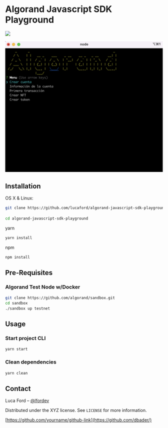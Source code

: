 # Algorand Javascript SDK Playground

![](https://www.algorand.com/assets/media-kit/logos/full/png/algorand_full_logo_black.png)

![](./cli_image.png)

## Installation

OS X & Linux:

```sh
git clone https://github.com/lucaford/algorand-javascript-sdk-playground.git

cd algorand-javascript-sdk-playground
```

yarn

```sh
yarn install
```

npm

```sh
npm install
```

## Pre-Requisites

### Algorand Test Node w/Docker

```sh
git clone https://github.com/algorand/sandbox.git
cd sandbox
./sandbox up testnet
```

## Usage

### Start project CLI

```sh
yarn start
```

### Clean dependencies

```sh
yarn clean
```

## Contact

Luca Ford – [@lfordev](https://twitter.com/lfordev)

Distributed under the XYZ license. See `LICENSE` for more information.

[https://github.com/yourname/github-link](https://github.com/dbader/)
